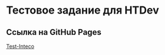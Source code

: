 # Тестовое задание для HTDev
## Ссылка на GitHub Pages
[Test-Inteco](https://slawaslawa.github.io/test-inteco/)
